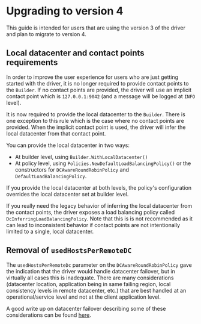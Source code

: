 # Upgrading to version 4

This guide is intended for users that are using the version 3 of the driver and plan to migrate to version 4.

## Local datacenter and contact points requirements

In order to improve the user experience for users who are just getting started with the driver, it is no longer required to provide contact points to the `Builder`. If no contact points are provided, the driver will use an implicit contact point which is `127.0.0.1:9042` (and a message will be logged at `INFO` level).

It is now required to provide the local datacenter to the `Builder`. There is one exception to this rule which is the case where no contact points are provided. When the implicit contact point is used, the driver will infer the local datacenter from that contact point.

You can provide the local datacenter in two ways:

- At builder level, using `Builder.WithLocalDatacenter()`
- At policy level, using `Policies.NewDefaultLoadBalancingPolicy()` or the constructors for `DCAwareRoundRobinPolicy` and `DefaultLoadBalancingPolicy`.

If you provide the local datacenter at both levels, the policy's configuration overrides the local datacenter set at builder level.

If you really need the legacy behavior of inferring the local datacenter from the contact points, the driver exposes a load balancing policy called `DcInferringLoadBalancingPolicy`. Note that this is is not recommended as it can lead to inconsistent behavior if contact points are not intentionally limited to a single, local datacenter.

## Removal of `usedHostsPerRemoteDC`

The `usedHostsPerRemoteDc` parameter on the `DCAwareRoundRobinPolicy` gave the indication that the driver would handle datacenter failover, but in virtually all cases this is inadequate. There are many considerations (datacenter location, application being in same failing region, local consistency levels in remote datacenter, etc.) that are best handled at an operational/service level and not at the client application level.

A good write up on datacenter failover describing some of these considerations can be found [here][dc-failover-post].

[dc-failover-post]: https://medium.com/@foundev/cassandra-local-quorum-should-stay-local-c174d555cc57
